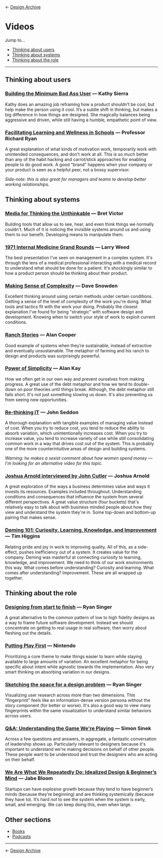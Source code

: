 &larr; [Design Archive](https://github.com/danritz/design-archive/blob/master/README.md)

# Videos

Jump to...

- [Thinking about users](https://github.com/danritz/design-archive/blob/master/videos.md#thinking-about-users)
- [Thinking about systems](https://github.com/danritz/design-archive/blob/master/videos.md#thinking-about-systems)
- [Thinking about the role](https://github.com/danritz/design-archive/blob/master/videos.md#thinking-about-the-role)

***

## Thinking about users

### [Building the Minimum Bad Ass User](https://vimeo.com/81625882) — Kathy Sierra

Kathy does an amazing job reframing how a product shouldn’t be cool, but help make the person using it cool. It’s a subtle shift in thinking, but makes a big difference in how things are designed. She magically balances being aggressive and driven, while still having a humble, empathetic point of view.

### [Facilitating Learning and Wellness in Schools](https://www.youtube.com/watch?v=1VBywz1c4cs) — Professor Richard Ryan

A great explanation of what kinds of motivation work, temporarily work with unintended consequences, and don't work at all. This is so much better than any of the habit hacking and carrot/stick approaches for enabling people to do good work. A good "brand" happens when your company or your product is seen as a helpful peer, not a bossy supervisor.

*Side-note: this is also great for managers and teams to develop better working relationships.*

## Thinking about systems

### [Media for Thinking the Unthinkable](https://vimeo.com/67076984) — Bret Victor

Building tools that allow us to see, hear, and even think things we normally couldn't. Much of it is noticing the invisible systems around us and using them to our benefit. Developing means to manipulate them.

### [1971 Internal Medicine Grand Rounds](https://www.youtube.com/watch?v=qMsPXSMTpFI) — Larry Weed

The best presentation I've seen on management in a complex system. It's through the lens of a medical professional interacting with a medical record to understand what should be done for a patient. It's shockingly similar to how a product person should be thinking about their product.

### [Making Sense of Complexity](https://youtu.be/y6RfqmTZejU) — Dave Snowden

Excellent thinking around using certain methods under certain conditions. Getting a sense of the level of complexity of the work you're doing. What tools and tactics fit with the work your doing. Probably the closest explanation I've found for being "strategic" with software design and development. Knowing when to switch your style of work to exploit current conditions.

### [Ranch Stories](https://vimeo.com/178863080) — Alan Cooper

Good example of systems when they’re sustainable, instead of extractive and eventually unsustainable. The metaphor of farming and his ranch to design and products was surprisingly powerful.

### [Power of Simplicity](https://youtu.be/NdSD07U5uBs) — Alan Kay

How we often get in our own way and prevent ourselves from making progress. A great use of the debt metaphor and how we tend to double-down on poor theories until things break. Although, the debt metaphor still falls short. It's not just something slowing us down. It's also preventing us from seeing new opportunities.

### [Re-thinking IT](https://vimeo.com/19122939) — John Seddon

A thorough explanation with tangible examples of managing value instead of cost. When you try to reduce cost, you tend to reduce the ability to absorb variation, which unintentionally increases cost. When you try to increase value, you tend to increase variety of use while still consolidating common work in a way that drives cost out of the system. This is probably one of the more counterintuitive areas of design and building systems.

*Warning: he makes a sexist comment about how women spend money — I'm looking for an alternative video for this topic.*

### [Joshua Arnold interviewed by John Cutler](https://www.youtube.com/watch?v=G1xaCFss6q8) — Joshua Arnold

A great exploration of the ways a business determines value and ways it invests its resources. Examples included throughout. Understanding conditions and consequences that influence the system from several different perspectives. A great value structure (four buckets) that's relatively easy to talk about with business minded people about how they view and understand the system they're in. Some top-down and bottom-up pairing that makes sense.

### [Deming 101: Curiosity, Learning, Knowledge, and Improvement](https://www.youtube.com/watch?v=aY3ZfCurdjs) — Tim Higgins

Relating pride and joy in work to improving quality. All of this, as a side-effect, pushes inefficiency out of a system. It creates value for the company. Deming was masterful at connecting curiosity to learning, knowledge, and improvement. We need to think of our work environments this way. What comes before understanding? Curiosity and learning. What comes after understanding? Improvement. These are all wrapped up together.

## Thinking about the role

### [Designing from start to finish](https://vimeo.com/16814487) — Ryan Singer

A great alternative to the common pattern of low to high fidelity designs as a way to frame future software development. Instead we should concentrate on getting to real usage in real software, then worry about fleshing out the details.

### [Putting Play First](https://www.youtube.com/watch?v=2u6HTG8LuXQ) — Nintendo

Prioritizing a core theme to make things easier to learn while staying available to large amounts of variation. An excellent metaphor for being specific about intent while agnostic towards the implementation. Also very smart thinking on absorbing variation in our designs.

### [Sketching the space for a design problem](https://www.youtube.com/watch?v=l7KBca1eyPo) — Ryan Singer

Visualizing user research across more than two dimensions. This "fingerprint" feels like an information-dense version persona without the story component (for better or worse). It's also a good way to view many fingerprints within the same visualization to understand similar behaviors across users.

### [Q&A: Understanding the Game We're Playing](https://creativemornings.com/talks/simon-sinek-251/) — Simon Sinek

Across a few questions and answers, in aggregate, a fantastic conversation of leadership shows up. Particularly relevant to designers because it's important to understand we're making decisions on behalf of other people. These people want to be understood and trust the designers who are acting on their behalf.

### [We Are What We Repeatedly Do: Idealized Design & Beginner’s Mind](https://vimeo.com/93623449) — Jabe Bloom

Startups can have explosive growth because they tend to have beginner’s minds (because they’re beginning) and are thinking systemically (because they have to). It’s hard *not* to see the system when the system is early, small, and emerging. We can keep doing this, even when large.

## Other sections

* [Books](https://github.com/danritz/design-archive/blob/master/books.md)
* [Podcasts](https://github.com/danritz/design-archive/blob/master/podcasts.md)

***

&larr; [Design Archive](https://github.com/danritz/design-archive/blob/master/README.md)

